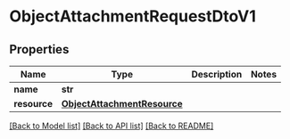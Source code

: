 # ObjectAttachmentRequestDtoV1

## Properties
Name | Type | Description | Notes
------------ | ------------- | ------------- | -------------
**name** | **str** |  | 
**resource** | [**ObjectAttachmentResource**](ObjectAttachmentResource.md) |  | 

[[Back to Model list]](../README.md#documentation-for-models) [[Back to API list]](../README.md#documentation-for-api-endpoints) [[Back to README]](../README.md)

